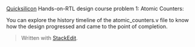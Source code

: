 [Quicksilicon](https://quicksilicon.in/) Hands-on-RTL design course problem 1: Atomic Counters:

You can explore the history timeline of the atomic_counters.v file to know how the design progressed and came to the point of completion. 

> Written with [StackEdit](https://stackedit.io/).
